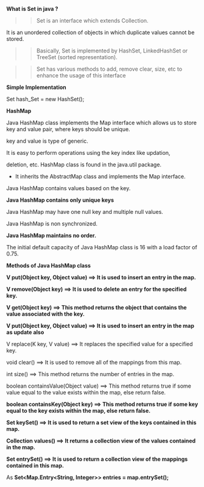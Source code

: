 **What is Set in java ?**

>> Set is an interface which extends Collection.

   It is an unordered collection of objects in which duplicate values cannot be stored.
 
>> Basically, Set is implemented by HashSet, LinkedHashSet or TreeSet (sorted representation).

>> Set has various methods to add, remove clear, size, etc to enhance the usage of this interface 

**Simple Implementation**

Set<String> hash_Set = new HashSet<String>(); 


**HashMap**

Java HashMap class implements the Map interface which allows us to store key and value pair, where keys should be unique.

key and value is type of generic.

It is easy to perform operations using the key index like updation,

 deletion, etc. HashMap class is found in the java.util package.

* It inherits the AbstractMap class and implements the Map interface.

Java HashMap contains values based on the key.

**Java HashMap contains only unique keys**

Java HashMap may have one null key and multiple null values.

Java HashMap is non synchronized.

**Java HashMap maintains no order.**

The initial default capacity of Java HashMap class is 16 with a load factor of 0.75.


**Methods of Java HashMap class**

**V put(Object key, Object value) ==>	It is used to insert an entry in the map.**

**V remove(Object key) ==>	It is used to delete an entry for the specified key.**

**V get(Object key) ==>	This method returns the object that contains the value associated with the key.**

**V put(Object key, Object value) ==>	It is used to insert an entry in the map as update also**

V replace(K key, V value) ==>	It replaces the specified value for a specified key.

void clear() ==>	It is used to remove all of the mappings from this map.

int size() ==>	This method returns the number of entries in the map.

boolean containsValue(Object value) ==>	This method returns true if some value equal to the value exists within the map, else return false.

**boolean containsKey(Object key) ==>	This method returns true if some key equal to the key exists within the map, else return false.**

**Set keySet() ==>	It is used to return a set view of the keys contained in this map.**

**Collection<V> values() ==>	It returns a collection view of the values contained in the map.**

**Set entrySet() ==>	It is used to return a collection view of the mappings contained in this map.**

As **Set<Map.Entry<String, Integer>> entries = map.entrySet();**


























